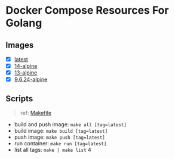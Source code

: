 # Docker Compose Resources For Golang

## Images

- [x] [latest](./latest/Dockerfile)
- [x] [14-alpine](./14-alpine/Dockerfile)
- [x] [13-alpine](./13-alpine/Dockerfile)
- [x] [9.6.24-alpine](./9.6.24-alpine/Dockerfile)

## Scripts

>ref: [Makefile](./Makefile)

- build and push image: `make all [tag=latest]`
- build image: `make build [tag=latest]`
- push image: `make push [tag=latest]`
- run container: `make run [tag=latest]`
- list all tags: `make | make list`
4